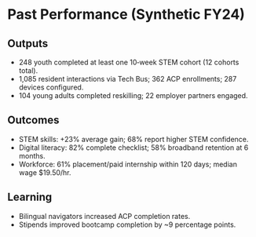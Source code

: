 
# Past Performance (Synthetic FY24)

## Outputs
- 248 youth completed at least one 10‑week STEM cohort (12 cohorts total).
- 1,085 resident interactions via Tech Bus; 362 ACP enrollments; 287 devices configured.
- 104 young adults completed reskilling; 22 employer partners engaged.

## Outcomes
- STEM skills: +23% average gain; 68% report higher STEM confidence.
- Digital literacy: 82% complete checklist; 58% broadband retention at 6 months.
- Workforce: 61% placement/paid internship within 120 days; median wage $19.50/hr.

## Learning
- Bilingual navigators increased ACP completion rates.
- Stipends improved bootcamp completion by ~9 percentage points.
